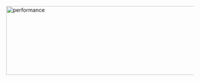 <img width="715" height="186" alt="performance" src="https://github.com/user-attachments/assets/78951831-6955-4a5d-8ab8-fb0069eba44f" />
